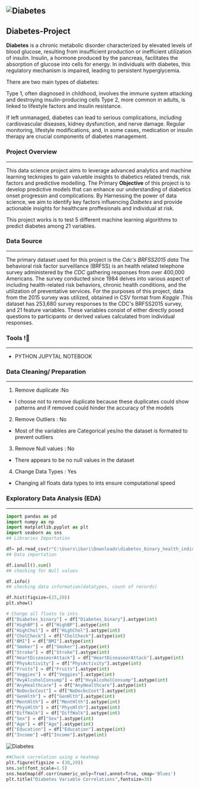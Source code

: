 ![Diabetes](https://github.com/VIvidDanalyst/Diabetes-Project/assets/139154608/3da915c6-ac71-4e97-b47d-52dc77147af4)
---


## Diabetes-Project
**Diabetes** is a chronic metabolic disorder characterized by elevated levels of blood glucose, resulting from insufficient production or inefficient utilization of insulin. Insulin, a hormone produced by the pancreas, facilitates the absorption of glucose into cells for energy. In individuals with diabetes, this regulatory mechanism is impaired, leading to persistent hyperglycemia.

There are two main types of diabetes:

Type 1, often diagnosed in childhood, involves the immune system attacking and destroying insulin-producing cells
Type 2, more common in adults, is linked to lifestyle factors and insulin resistance.

If left unmanaged, diabetes can lead to serious complications, including cardiovascular diseases, kidney dysfunction, and nerve damage. Regular monitoring, lifestyle modifications, and, in some cases, medication or insulin therapy are crucial components of diabetes management.

### Project Overview
---
This data science project aims to leverage advanced analytics and machine learning teckniqies to gain valueble insights to diabetics related trends, risk factors and predictive modelling.
 The Primary **Objective** of this project is to develop predictive models that can enhance our understanding of diabetics onset progressin and complications. By Harnessing the power of data science, we aim to identify key factors influencing *Daibetes* and provide actionable insights for healthcare proffesionals and individual at risk.  

 This project works is to test 5 different machine learning algorithms to predict diabetes among 21 variables.

 ### Data Source 
 ---
 The primary dataset used for this project is the *Cdc's BRFSS2015 data* The behavioral risk factor surveillance (BRFSS) is an health related telephone survey administered by the *CDC* gathering responses from over 400,000 Americans. The survey conducted since 1984 delves into various aspect of including health-related risk behaviors, chronic health conditions, and the utilization of preventative services.  For the purposes of this project, data from the 2015 survey was utilized, obtained in CSV format from *Kaggle*  .This dataset has 253,680 survey responses to the CDC's BRFSS2015 survey, and  21 feature variables. These variables consist of either directly posed questions to participants or derived values calculated from individual responses.  

 ### Tools !🧰
 ---
 - PYTHON JUPYTAL NOTEBOOK

 ### Data Cleaning/ Preparation
 ---
1.  Remove duplicate :No
   - I choose not to remove duplicate because these duplicates could show patterns and if removed could hinder the accuracy of the models
2.  Remove Outliers : No
   - Most of the variables are Categorical yes/no the dataset is formated to prevent outliers
3.   Remove Null values : No
   - There appears to be no null values in the dataset 
4.   Change Data Types : Yes
   - Changing all floats data types to ints ensure computational speed


 ### Exploratory Data Analysis (EDA)
 ---
```python
import pandas as pd
import numpy as np
import matplotlib.pyplot as plt 
import seaborn as sns
## Libraries Importation

df= pd.read_csv(r"C:\Users\ibori\Downloads\diabetes_binary_health_indicators_BRFSS2015.csv")
## Data importation

df.isnull().sum()
## checking for Null values

df.info()
## checking data information(datatypes, count of records) 

df.hist(figsize=(25,20))
plt.show()

# Change all floats to ints
df["Diabetes_binary"] = df["Diabetes_binary"].astype(int)
df["HighBP"] = df["HighBP"].astype(int)
df["HighChol"] = df["HighChol"].astype(int)
df["CholCheck"] = df["CholCheck"].astype(int)
df["BMI"] = df["BMI"].astype(int)
df["Smoker"] = df["Smoker"].astype(int)
df["Stroke"] = df["Stroke"].astype(int)
df["HeartDiseaseorAttack"] = df["HeartDiseaseorAttack"].astype(int)
df["PhysActivity"] = df["PhysActivity"].astype(int)
df["Fruits"] = df["Fruits"].astype(int) 
df["Veggies"] = df["Veggies"].astype(int)
df["HvyAlcoholConsump"] = df["HvyAlcoholConsump"].astype(int)
df["AnyHealthcare"] = df["AnyHealthcare"].astype(int)
df["NoDocbcCost"] = df["NoDocbcCost"].astype(int)
df["GenHlth"] = df["GenHlth"].astype(int)
df["MentHlth"] = df["MentHlth"].astype(int)
df["PhysHlth"] = df["PhysHlth"].astype(int)
df["DiffWalk"] = df["DiffWalk"].astype(int)
df["Sex"] = df["Sex"].astype(int)
df["Age"] = df["Age"].astype(int)
df["Education"] = df["Education"].astype(int)
df["Income"] =df["Income"].astype(int)
```

![Diabetes](https://github.com/VIvidDanalyst/Diabetes-Project/assets/139154608/b1da2641-3794-4b6a-8017-3f88d5ad308e)

```python
##Check correlation using a heatmap
plt.figure(figsize = (30,20))
sns.set(font_scale=1.5)
sns.heatmap(df.corr(numeric_only=True),annot=True, cmap='Blues')
plt.title("Diabetes Variable Correlations",fontsize=30)
```




   
   
